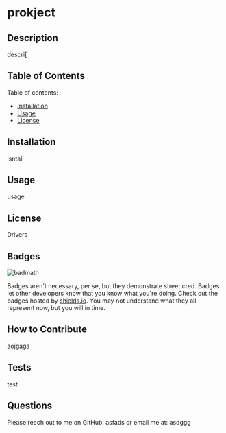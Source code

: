 
# prokject

## Description

descri[

## Table of Contents

Table of contents:
    
- [Installation](#installation)
- [Usage](#usage)
- [License](#license)
    
## Installation

isntall

## Usage

usage

## License

Drivers

## Badges
    
![badmath](https://img.shields.io/github/languages/top/lernantino/badmath)
    
Badges aren't necessary, per se, but they demonstrate street cred. Badges let other developers know that you know what you're doing. Check out the badges hosted by [shields.io](https://shields.io/). You may not understand what they all represent now, but you will in time.
    
## How to Contribute
    
aojgaga
    
## Tests
    
test

## Questions

Please reach out to me on GitHub: asfads
or email me at: asdggg
